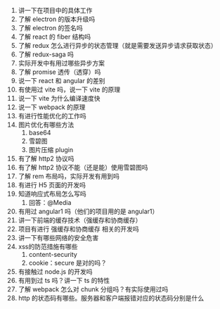 1. 讲一下在项目中的具体工作
2. 了解 electron 的版本升级吗
3. 了解 electron 的签名吗
4. 了解 react 的 fiber 结构吗
5. 了解 redux 怎么进行异步的状态管理（就是需要发送异步请求获取状态）
6. 了解 redux-saga 吗
7. 实际开发中有用过哪些异步方案
8. 了解 promise 透传（透穿）吗
9. 说一下 react 和 angular 的差别
10. 有使用过 vite 吗，说一下 vite 的原理
11. 说一下 vite 为什么编译速度快
12. 说一下 webpack 的原理
13. 有进行性能优化的工作吗
14. 图片优化有哪些方法
    1.  base64
    2.  雪碧图
    3.  图片压缩 plugin
15. 有了解 http2 协议吗
16. 有了解 http2 协议不能（还是能）使用雪碧图吗
17. 了解 rem 布局吗，实际开发有用到吗
18. 有进行 H5 页面的开发吗
19. 知道响应式布局怎么写吗
    1.  回答：@Media
20. 有用过 angular1 吗（他们的项目用的是 angular1）
21. 讲一下前端的缓存技术（强缓存和协商缓存）
22. 项目有进行 强缓存和协商缓存 相关的开发吗
23. 讲一下有哪些网络的安全危害
24. xss的防范措施有哪些
    1.  content-security
    2.  cookie：secure 是对的吗？
25. 有接触过 node.js 的开发吗
26. 有用到过 ts 吗？讲一下 ts 的特性
27. 了解 webpack 怎么对 chunk 分组吗？有实际使用过吗
28. http 的状态码有哪些。服务器和客户端报错对应的状态码分别是什么